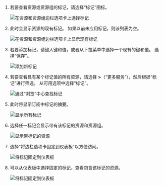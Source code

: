1. 若要查看资源或资源组的标记，请选择“标记”图标。 
   
     ![在资源和资源组边栏选项卡上选择标记](./media/resource-manager-tag-resources/select-tag-icon.png)
2. 此时会显示资源的现有标记。 如果以前未应用标记，则该列表为空。 

     ![在资源和资源组边栏选项卡上显示现有标记](./media/resource-manager-tag-resources/existing-tags.png)
3. 若要添加标记，请键入键和值，或者从下拉菜单中选择一个现有的键和值。 选择“保存”。

     ![添加新标记](./media/resource-manager-tag-resources/tag-resources.png)
3. 若要查看具有某个标记值的所有资源，请选择 **>**（“更多服务”），然后根据“标记”进行筛选。 从可用选项中选择“标记”。
   
     ![通过“浏览”中心查找标记](./media/resource-manager-tag-resources/browse-tags.png)
4. 此时将显示订阅中标记的摘要。
   
     ![显示所有标记](./media/resource-manager-tag-resources/tag-taxonomy.png)
5. 选择任一标记会显示带有该标记的资源和资源组。
   
     ![显示带标记的资源](./media/resource-manager-tag-resources/show-tagged-resources.png)
6. 选择“将边栏选项卡固定到仪表板”以方便访问。
   
     ![将标记固定到仪表板](./media/resource-manager-tag-resources/pin-tag.png)
7. 可以从仪表板中选择固定的标记，查看包含该标记的资源。

     ![将标记固定到仪表板](./media/resource-manager-tag-resources/show-pinned-tag.png)


<!--HONumber=Feb17_HO1-->


